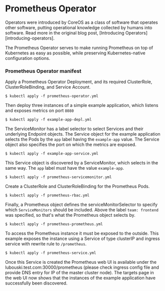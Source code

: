 # Prometheus Operator

Operators were introduced by CoreOS as a class of software that operates other software, putting operational knowledge collected by humans into software. Read more in the original blog post, [Introducing Operators][introducing-operators].

The Prometheus Operator serves to make running Prometheus on top of Kubernetes as easy as possible, while preserving Kubernetes-native configuration options.

### Prometheus Operator manifest
Apply a Prometheus Operator Deployment, and its required ClusterRole, ClusterRoleBinding, and Service Account.
```
$ kubectl apply -f prometheus-operator.yml
```
Then deploy three instances of a simple example application, which listens and exposes metrics on port `8080`
```
$ kubectl apply -f example-app-depl.yml
```
The ServiceMonitor has a label selector to select Services and their underlying Endpoint objects. The Service object for the example application selects the Pods by the `app` label having the `example-app` value. The Service object also specifies the port on which the metrics are exposed.
```
$ kubectl apply -f example-app-service.yml
```
This Service object is discovered by a ServiceMonitor, which selects in the same way. The `app` label must have the value `example-app`.
```
$ kubectl apply -f prometheus-servicemonitor.yml
```
Create a ClusterRole and ClusterRoleBinding for the Prometheus Pods.
```
$ kubectl apply -f prometheus-rbac.yml
```
Finally, a Prometheus object defines the serviceMonitorSelector to specify which `ServiceMonitors` should be included. Above the label `team: frontend` was specified, so that's what the Prometheus object selects by.
```
$ kubectl apply -f prometheus-prometheus.yml
```
To access the Prometheus instance it must be exposed to the outside. This example exposes the instance using a Service of type clusterIP and ingress service with rewrite rule to `/prometheus`.
```
$ kubectl apply -f prometheus-service.yml
```

Once this Service is created the Prometheus web UI is available under the lubouski.test.com:30000/prometheus (please check ingress config file and provide DNS entry for IP of the master cluster node). The targets page in the web UI now shows that the instances of the example application have successfully been discovered.


